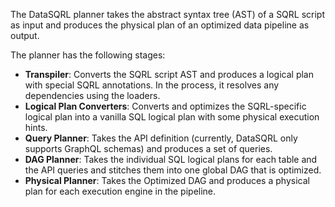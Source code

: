 The DataSQRL planner takes the abstract syntax tree (AST) of a SQRL script as input and produces the physical plan of an optimized data pipeline as output.

The planner has the following stages:
- **Transpiler**: Converts the SQRL script AST and produces a logical plan with special SQRL annotations. In the process, it resolves any dependencies using the loaders.
- **Logical Plan Converters**: Converts and optimizes the SQRL-specific logical plan into a vanilla SQL logical plan with some physical execution hints.
- **Query Planner**: Takes the API definition (currently, DataSQRL only supports GraphQL schemas) and produces a set of queries.
- **DAG Planner**: Takes the individual SQL logical plans for each table and the API queries and stitches them into one global DAG that is optimized.
- **Physical Planner**: Takes the Optimized DAG and produces a physical plan for each execution engine in the pipeline.